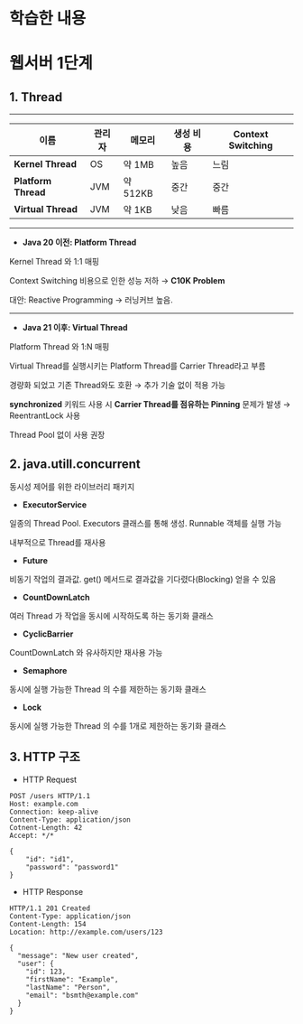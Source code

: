 # **학습한 내용**

# 웹서버 1단계

## **1. Thread**

---

| **이름**              | **관리자** | **메모리** | **생성 비용** | **Context Switching** |
|---------------------|---------|---------|-----------|-----------------------|
| **Kernel Thread**   | OS      | 약 1MB   | 높음        | 느림                    |
| **Platform Thread** | JVM     | 약 512KB | 중간        | 중간                    |
| **Virtual Thread**  | JVM     | 약 1KB   | 낮음        | 빠름                    |

---

- **Java 20 이전: Platform Thread**

Kernel Thread 와 1:1 매핑

Context Switching 비용으로 인한 성능 저하 → **C10K Problem**

대안: Reactive Programming → 러닝커브 높음.

---

- **Java 21 이후: Virtual Thread**

Platform Thread 와 1:N 매핑

Virtual Thread를 실행시키는 Platform Thread를 Carrier Thread라고 부름

경량화 되었고 기존 Thread와도 호환 → 추가 기술 없이 적용 가능

**synchronized** 키워드 사용 시 **Carrier Thread를 점유하는 Pinning** 문제가 발생 → ReentrantLock 사용

Thread Pool 없이 사용 권장

## 2. java.utill.concurrent

동시성 제어를 위한 라이브러리 패키지

- **ExecutorService**

일종의 Thread Pool. Executors 클래스를 통해 생성. Runnable 객체를 실행 가능

내부적으로 Thread를 재사용

- **Future**

비동기 작업의 결과값. get() 메서드로 결과값을 기다렸다(Blocking) 얻을 수 있음

- **CountDownLatch**

여러 Thread 가 작업을 동시에 시작하도록 하는 동기화 클래스

- **CyclicBarrier**

CountDownLatch 와 유사하지만 재사용 가능

- **Semaphore**

동시에 실행 가능한 Thread 의 수를 제한하는 동기화 클래스

- **Lock**

동시에 실행 가능한 Thread 의 수를 1개로 제한하는 동기화 클래스

## 3. HTTP 구조

- HTTP Request

```
POST /users HTTP/1.1
Host: example.com
Connection: keep-alive
Content-Type: application/json
Cotnent-Length: 42
Accept: */*

{
	"id": "id1",
	"password": "password1"
}
```

- HTTP Response

```
HTTP/1.1 201 Created
Content-Type: application/json
Content-Length: 154
Location: http://example.com/users/123

{
  "message": "New user created",
  "user": {
    "id": 123,
    "firstName": "Example",
    "lastName": "Person",
    "email": "bsmth@example.com"
  }
}
```